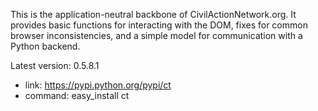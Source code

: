 This is the application-neutral backbone of CivilActionNetwork.org. It provides basic functions for interacting with the DOM, fixes for common browser inconsistencies, and a simple model for communication with a Python backend.

Latest version: 0.5.8.1
 - link: https://pypi.python.org/pypi/ct
 - command: easy_install ct